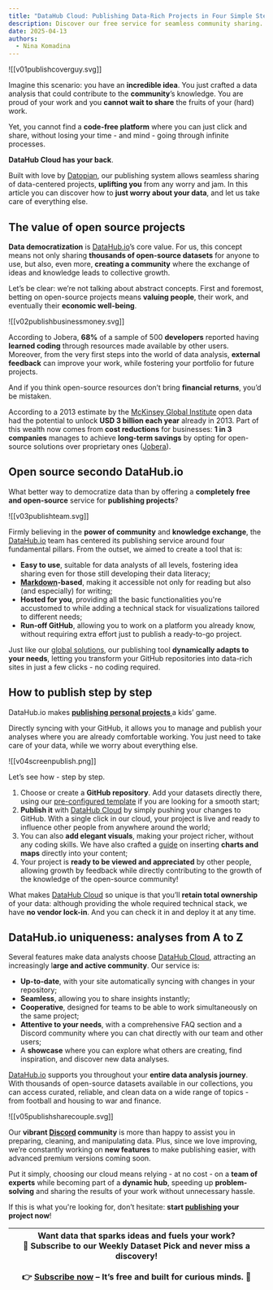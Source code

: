 ```yaml
---
title: "DataHub Cloud: Publishing Data-Rich Projects in Four Simple Steps"
description: Discover our free service for seamless community sharing.
date: 2025-04-13
authors:
  - Nina Komadina
---
```


![[v01publishcoverguy.svg]]

Imagine this scenario: you have an **incredible idea**. You just crafted a data analysis that could contribute to the **community**’s knowledge. You are proud of your work and you **cannot wait to share** the fruits of your (hard) work. 

Yet, you cannot find a **code-free platform** where you can just click and share, without losing your time - and mind - going through infinite processes.   

**DataHub Cloud has your back**. 

Built with love by [Datopian](https://www.datopian.com/), our publishing system allows seamless sharing of data-centered projects, **uplifting you** from any worry and jam. In this article you can discover how to **just worry about your data**, and let us take care of everything else. 
## The value of open source projects

**Data democratization** is [DataHub.io](https://datahub.io/)’s core value. For us, this concept means not only sharing **thousands of open-source datasets** for anyone to use, but also, even more, **creating a community** where the exchange of ideas and knowledge leads to collective growth.

Let’s be clear: we’re not talking about abstract concepts. First and foremost, betting on open-source projects means **valuing people**, their work, and eventually their **economic well-being**.

![[v02publishbusinessmoney.svg]]

According to Jobera, **68%** of a sample of 500 **developers** reported having **learned coding** through resources made available by other users. Moreover, from the very first steps into the world of data analysis, **external feedback** can improve your work, while fostering your portfolio for future projects. 

And if you think open-source resources don’t bring **financial returns**, you’d be mistaken.

According to a 2013 estimate by the [McKinsey Global Institute](https://www.mckinsey.com/capabilities/mckinsey-digital/our-insights/open-data-unlocking-innovation-and-performance-with-liquid-information) open data had the potential to unlock **USD 3 billion each year** already in 2013. Part of this wealth now comes from **cost reductions** for businesses: **1 in 3 companies** manages to achieve **long-term savings** by opting for open-source solutions over proprietary ones ([Jobera](https://jobera.com/open-source-software-statistics/?utm_source=chatgpt.com)).

## Open source secondo DataHub.io

What better way to democratize data than by offering a **completely free and open-source** service for **publishing projects**?

![[v03publishteam.svg]]

Firmly believing in the **power of community** and **knowledge exchange**, the [DataHub.io](https://datahub.io/) team has centered its publishing service around four fundamental pillars. From the outset, we aimed to create a tool that is:

- **Easy to use**, suitable for data analysts of all levels, fostering idea sharing even for those still developing their data literacy;
- **[Markdown](https://www.youtube.com/watch?v=_PPWWRV6gbA&t=60s)-based**, making it accessible not only for reading but also (and especially) for writing;
- **Hosted for you**, providing all the basic functionalities you're accustomed to while adding a technical stack for visualizations tailored to different needs;
- **Run-off GitHub**, allowing you to work on a platform you already know, without requiring extra effort just to publish a ready-to-go project.

Just like our [global solutions](https://datahub.io/blog/global-data-solutions-curated-datasets-for-informed-business-decisions), our publishing tool **dynamically adapts to your needs**, letting you transform your GitHub repositories into data-rich sites in just a few clicks - no coding required.
## How to publish step by step

DataHub.io makes **[publishing personal projects ](https://datahub.io/publish)** a kids’ game. 

Directly syncing with your GitHub, it allows you to manage and publish your analyses where you are already comfortable working. You just need to take care of your data, while we worry about everything else. 

![[v04screenpublish.png]]

Let’s see how - step by step. 

1. Choose or create a **GitHub repository**. Add your datasets directly there, using our [pre-configured template](https://github.com/datahubio/datahub-cloud-template-dataset) if you are looking for a smooth start; 
2. **Publish it** with [DataHub Cloud](https://datahub.io/publish) by simply pushing your changes to GitHub. With a single click in our cloud, your project is live and ready to influence other people from anywhere around the world; 
3. You can also **add elegant visuals**, making your project richer, without any coding skills. We have also crafted a [guide](https://datahub.io/@Daniellappv/datahub-cloud-template-2/docs/Add%20visuals%20and%20data-rich%20components) on inserting **charts and maps** directly into your content;
4. Your project is **ready to be viewed and appreciated** by other people, allowing growth by feedback while directly contributing to the growth of the knowledge of the open-source community!

What makes [DataHub Cloud](https://datahub.io/publish) so unique is that you’ll **retain total ownership** of your data: although providing the whole required technical stack, we have **no vendor lock-in**. And you can check it in and deploy it at any time. 
## DataHub.io uniqueness: analyses from A to Z

Several features make data analysts choose [DataHub Cloud](https://datahub.io/publish), attracting an increasingly l**arge and active community**. Our service is:

- **Up-to-date**, with your site automatically syncing with changes in your repository;
- **Seamless**, allowing you to share insights instantly;
- **Cooperative**, designed for teams to be able to work simultaneously on the same project;
- **Attentive to your needs**, with a comprehensive FAQ section and a Discord community where you can chat directly with our team and other users;  
- A **showcase** where you can explore what others are creating, find inspiration, and discover new data analyses.

[DataHub.io](https://datahub.io/) supports you throughout your **entire data analysis journey**. With thousands of open-source datasets available in our collections, you can access curated, reliable, and clean data on a wide range of topics - from football and housing to war and finance.

![[v05publishsharecouple.svg]]

Our **vibrant [Discord](https://discord.com/invite/KrRzMKU) community** is more than happy to assist you in preparing, cleaning, and manipulating data. Plus, since we love improving, we’re constantly working on **new features** to make publishing easier, with advanced premium versions coming soon.

Put it simply, choosing our cloud means relying - at no cost - on a **team of experts** while becoming part of a **dynamic hub**, speeding up **problem-solving** and sharing the results of your work without unnecessary hassle.

If this is what you're looking for, don’t hesitate: **start [publishing](https://datahub.io/publish) your project now**!

| Want data that sparks ideas and fuels your work?  <br>📩 Subscribe to our Weekly Dataset Pick and never miss a discovery!<br><br>👉 [Subscribe now](https://datahub.io/#newsletter-form) – It’s free and built for curious minds. 🚀 |
| ------------------------------------------------------------------------------------------------------------------------------------------------------------------------------------------------------------------------------------ |
